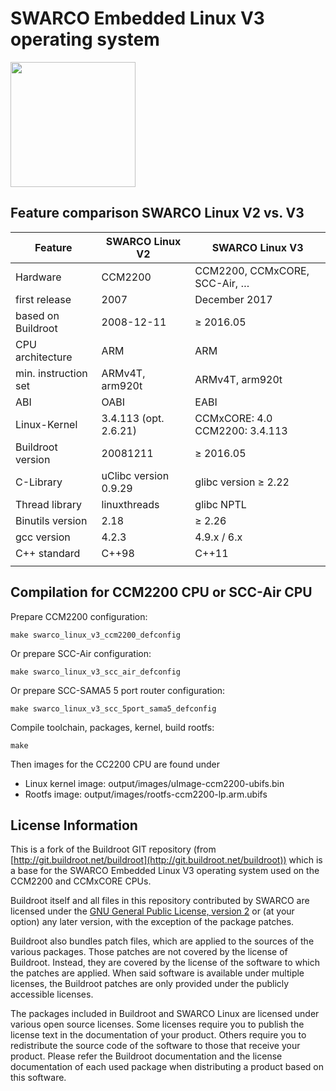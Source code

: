 SWARCO Embedded Linux V3 operating system
=========================================

<img src="https://www.swarco.com/sites/default/files/public/product/2018-11/primos_scc_frei.png" width="200" title="SWARCO CCM2200 CPU" alt="">


## Feature comparison SWARCO Linux V2 vs. V3

| Feature              | SWARCO Linux V2       | SWARCO Linux V3                     |
|----------------------|-----------------------|-------------------------------------|
| Hardware             | CCM2200               | CCM2200, CCMxCORE, SCC-Air, &#8230; |
| first release        | 2007                  | December 2017                       |
| based on Buildroot   | 2008-12-11            | &ge; 2016.05                        |
| CPU architecture     | ARM                   | ARM                                 |
| min. instruction set | ARMv4T, arm920t       | ARMv4T, arm920t                     |
| ABI                  | OABI                  | EABI                                |
| Linux-Kernel         | 3.4.113 (opt. 2.6.21) | CCMxCORE: 4.0 <br> CCM2200: 3.4.113 |
| Buildroot version    | 20081211              | &ge; 2016.05                        |
| C-Library            | uClibc version 0.9.29 | glibc version &ge; 2.22             |
| Thread library       | linuxthreads          | glibc NPTL                          |
| Binutils version     | 2.18                  | &ge; 2.26                           |
| gcc version          | 4.2.3                 | 4.9.x / 6.x                         |
| C++ standard         | C++98                 | C++11                               |
|                      |                       |                                     |

## Compilation for CCM2200 CPU or SCC-Air CPU

Prepare CCM2200 configuration:

    make swarco_linux_v3_ccm2200_defconfig
    
Or prepare SCC-Air configuration:

    make swarco_linux_v3_scc_air_defconfig
    
Or prepare SCC-SAMA5 5 port router configuration:

    make swarco_linux_v3_scc_5port_sama5_defconfig

Compile toolchain, packages, kernel, build rootfs:

    make
    
Then images for the CC2200 CPU are found under 

- Linux kernel image: output/images/uImage-ccm2200-ubifs.bin
- Rootfs image: output/images/rootfs-ccm2200-lp.arm.ubifs

## License Information 

This is a fork of the Buildroot GIT repository (from
[http://git.buildroot.net/buildroot](http://git.buildroot.net/buildroot)) which is a base for the SWARCO
Embedded Linux V3 operating system used on the CCM2200 and CCMxCORE
CPUs.

Buildroot itself and all files in this repository contributed by
SWARCO are licensed under the
[GNU General Public License, version 2](http://www.gnu.org/licenses/old-licenses/gpl-2.0.html)
or (at your option) any later version, with the exception of the
package patches.

Buildroot also bundles patch files, which are applied to the sources
of the various packages. Those patches are not covered by the license
of Buildroot. Instead, they are covered by the license of the software
to which the patches are applied. When said software is available
under multiple licenses, the Buildroot patches are only provided under
the publicly accessible licenses.

The packages included in Buildroot and SWARCO Linux are licensed under
various open source licenses.  Some licenses require you to publish
the license text in the documentation of your product. Others require
you to redistribute the source code of the software to those that
receive your product. Please refer the Buildroot documentation and the
license documentation of each used package when distributing a product
based on this software.


